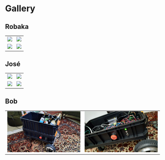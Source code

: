 # Gallery

## Robaka

| | |
|:-:|:-:|
| <img src="img/robaka.jpg" width="400"/> | <img src="img/robaka2.png" width="400"/> |
| <a href="https://www.youtube.com/watch?v=KP6Jw8Xr8P8"><img src="https://img.youtube.com/vi/KP6Jw8Xr8P8/0.jpg" width="400"/></a> | <a href="https://www.youtube.com/watch?v=KbH6WZnc5S4"><img src="https://img.youtube.com/vi/KbH6WZnc5S4/0.jpg" width="400"/></a> |

## José

| | |
|:-:|:-:|
| <img src="img/jose_front.jpeg" width="400"/> | <img src="img/jose_side.jpeg" width="400"/> |
| <img src="img/jose_tow_truck.jpeg" width="400"/> | <a href="https://youtu.be/tB5UyXQKMec"><img src="img/jose_yt_thumbnail.jpeg" width="400"/></a> |

## Bob

| | |
|:-:|:-:|
| <img src="img/bob_at_work.jpg" width="400"/> | <img src="img/bob_internals.jpg" width="400"/> |
